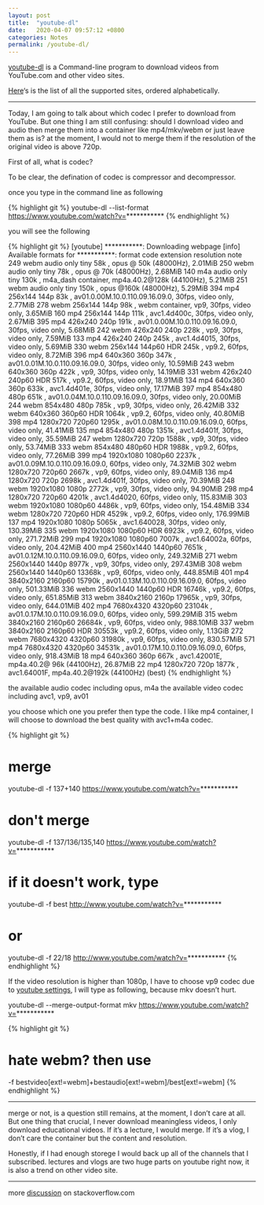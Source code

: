 ```yaml
---
layout: post
title:  "youtube-dl"
date:   2020-04-07 09:57:12 +0800
categories: Notes
permalink: /youtube-dl/
---
```


[youtube-dl] is a Command-line program to download videos from YouTube.com and other video sites.

[Here]‘s is the list of all the supported sites, ordered alphabetically.


[youtube-dl]: https://github.com/ytdl-org/youtube-dl
[Here]: https://ytdl-org.github.io/youtube-dl/supportedsites.html

---

Today, I am going to talk about which codec I prefer to download from YouTube. But one thing I am still confusing: should I download video and audio then merge them into a container like mp4/mkv/webm or just leave them as is? at the moment, I would not to merge them if the resolution of the original video is above 720p.

First of all, what is codec?

To be clear, the defination of codec is compressor and decompressor.

once you type in the command line as following

{% highlight git %}
youtube-dl --list-format https://www.youtube.com/watch?v=***********
{% endhighlight %}


you will see the following

{% highlight git %}
[youtube] ***********: Downloading webpage
[info] Available formats for ***********:
format code  extension  resolution note
249          webm       audio only tiny   58k , opus @ 50k (48000Hz), 2.01MiB
250          webm       audio only tiny   78k , opus @ 70k (48000Hz), 2.68MiB
140          m4a        audio only tiny  130k , m4a_dash container, mp4a.40.2@128k (44100Hz), 5.21MiB
251          webm       audio only tiny  150k , opus @160k (48000Hz), 5.29MiB
394          mp4        256x144    144p   83k , av01.0.00M.10.0.110.09.16.09.0, 30fps, video only, 2.77MiB
278          webm       256x144    144p   98k , webm container, vp9, 30fps, video only, 3.65MiB
160          mp4        256x144    144p  111k , avc1.4d400c, 30fps, video only, 2.67MiB
395          mp4        426x240    240p  191k , av01.0.00M.10.0.110.09.16.09.0, 30fps, video only, 5.68MiB
242          webm       426x240    240p  228k , vp9, 30fps, video only, 7.59MiB
133          mp4        426x240    240p  245k , avc1.4d4015, 30fps, video only, 5.69MiB
330          webm       256x144    144p60 HDR  245k , vp9.2, 60fps, video only, 8.72MiB
396          mp4        640x360    360p  347k , av01.0.01M.10.0.110.09.16.09.0, 30fps, video only, 10.59MiB
243          webm       640x360    360p  422k , vp9, 30fps, video only, 14.19MiB
331          webm       426x240    240p60 HDR  517k , vp9.2, 60fps, video only, 18.91MiB
134          mp4        640x360    360p  633k , avc1.4d401e, 30fps, video only, 17.17MiB
397          mp4        854x480    480p  651k , av01.0.04M.10.0.110.09.16.09.0, 30fps, video only, 20.00MiB
244          webm       854x480    480p  785k , vp9, 30fps, video only, 26.42MiB
332          webm       640x360    360p60 HDR 1064k , vp9.2, 60fps, video only, 40.80MiB
398          mp4        1280x720   720p60 1295k , av01.0.08M.10.0.110.09.16.09.0, 60fps, video only, 41.41MiB
135          mp4        854x480    480p 1351k , avc1.4d401f, 30fps, video only, 35.59MiB
247          webm       1280x720   720p 1588k , vp9, 30fps, video only, 53.74MiB
333          webm       854x480    480p60 HDR 1988k , vp9.2, 60fps, video only, 77.26MiB
399          mp4        1920x1080  1080p60 2237k , av01.0.09M.10.0.110.09.16.09.0, 60fps, video only, 74.32MiB
302          webm       1280x720   720p60 2667k , vp9, 60fps, video only, 89.04MiB
136          mp4        1280x720   720p 2698k , avc1.4d401f, 30fps, video only, 70.39MiB
248          webm       1920x1080  1080p 2772k , vp9, 30fps, video only, 94.90MiB
298          mp4        1280x720   720p60 4201k , avc1.4d4020, 60fps, video only, 115.83MiB
303          webm       1920x1080  1080p60 4486k , vp9, 60fps, video only, 154.48MiB
334          webm       1280x720   720p60 HDR 4529k , vp9.2, 60fps, video only, 176.99MiB
137          mp4        1920x1080  1080p 5065k , avc1.640028, 30fps, video only, 130.39MiB
335          webm       1920x1080  1080p60 HDR 6923k , vp9.2, 60fps, video only, 271.72MiB
299          mp4        1920x1080  1080p60 7007k , avc1.64002a, 60fps, video only, 204.42MiB
400          mp4        2560x1440  1440p60 7651k , av01.0.12M.10.0.110.09.16.09.0, 60fps, video only, 249.32MiB
271          webm       2560x1440  1440p 8977k , vp9, 30fps, video only, 297.43MiB
308          webm       2560x1440  1440p60 13368k , vp9, 60fps, video only, 448.85MiB
401          mp4        3840x2160  2160p60 15790k , av01.0.13M.10.0.110.09.16.09.0, 60fps, video only, 501.33MiB
336          webm       2560x1440  1440p60 HDR 16746k , vp9.2, 60fps, video only, 651.85MiB
313          webm       3840x2160  2160p 17965k , vp9, 30fps, video only, 644.01MiB
402          mp4        7680x4320  4320p60 23104k , av01.0.17M.10.0.110.09.16.09.0, 60fps, video only, 599.29MiB
315          webm       3840x2160  2160p60 26684k , vp9, 60fps, video only, 988.10MiB
337          webm       3840x2160  2160p60 HDR 30553k , vp9.2, 60fps, video only, 1.13GiB
272          webm       7680x4320  4320p60 31980k , vp9, 60fps, video only, 830.57MiB
571          mp4        7680x4320  4320p60 34531k , av01.0.17M.10.0.110.09.16.09.0, 60fps, video only, 918.43MiB
18           mp4        640x360    360p  667k , avc1.42001E, mp4a.40.2@ 96k (44100Hz), 26.87MiB
22           mp4        1280x720   720p 1877k , avc1.64001F, mp4a.40.2@192k (44100Hz) (best)
{% endhighlight %}

the available audio codec including opus, m4a
the available video codec including avc1, vp9, av01

you choose which one you prefer then type the code.
I like mp4 container, I will choose to download the best quality with avc1+m4a codec.

{% highlight git %}
# merge
youtube-dl -f 137+140 https://www.youtube.com/watch?v=***********

# don't merge
youtube-dl -f 137/136/135,140 https://www.youtube.com/watch?v=***********

# if it doesn't work, type

youtube-dl -f best http://www.youtube.com/watch?v=***********
# or
youtube-dl -f 22/18 http://www.youtube.com/watch?v=***********
{% endhighlight %}

If the video resolution is higher than 1080p, I have to choose vp9 codec due to [youtube settings], I will type as following, because mkv doesn’t hurt.

[youtube settings]: https://motovlog.com/threads/making-1080p60-look-like-4k-by-getting-youtubes-bigger-bit-rate.17619/#post-153441

youtube-dl --merge-output-format mkv https://www.youtube.com/watch?v=***********

{% highlight git %}
# hate webm? then use
-f bestvideo[ext!=webm]‌​+bestaudio[ext!=webm]‌​/best[ext!=webm]
{% endhighlight %}

---

merge or not, is a question still remains, at the moment, I don’t care at all.
But one thing that crucial, I never download meaningless videos, I only download educational videos.
If it’s a lecture, I would merge.
If it’s a vlog, I don’t care the container but the content and resolution.

Honestly, if I had enough storege I would back up all of the channels that I subscribed.
lectures and vlogs are two huge parts on youtube right now, it is also a trend on other video site.

---

more [discussion] on stackoverflow.com

[discussion]: https://stackoverflow.com/questions/31631535/youtube-dl-dash-video-and-audio-in-highest-quality-without-human-intervention